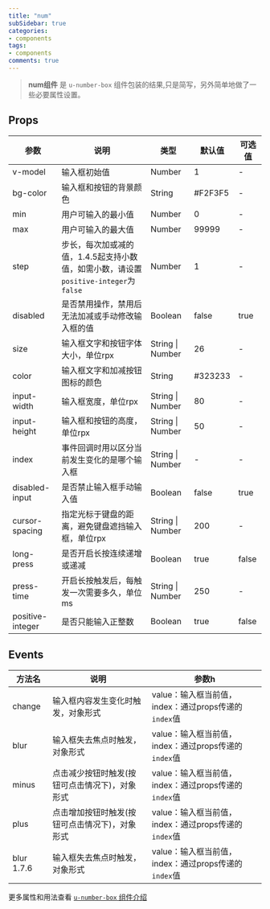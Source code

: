 ```yaml
---
title: "num"
subSidebar: true
categories:
- components
tags:
- components
comments: true
---
```


>**num组件** 是 `u-number-box` 组件包装的结果,只是简写，另外简单地做了一些必要属性设置。



## Props

| 参数             | 说明                                                         | 类型             | 默认值  | 可选值 |
| ---------------- | ------------------------------------------------------------ | ---------------- | ------- | ------ |
| v-model          | 输入框初始值                                                 | Number           | 1       | -      |
| bg-color         | 输入框和按钮的背景颜色                                       | String           | #F2F3F5 | -      |
| min              | 用户可输入的最小值                                           | Number           | 0       | -      |
| max              | 用户可输入的最大值                                           | Number           | 99999   | -      |
| step             | 步长，每次加或减的值，1.4.5起支持小数值，如需小数，请设置`positive-integer`为`false` | Number           | 1       | -      |
| disabled         | 是否禁用操作，禁用后无法加减或手动修改输入框的值             | Boolean          | false   | true   |
| size             | 输入框文字和按钮字体大小，单位rpx                            | String \| Number | 26      | -      |
| color            | 输入框文字和加减按钮图标的颜色                               | String           | #323233 | -      |
| input-width      | 输入框宽度，单位rpx                                          | String \| Number | 80      | -      |
| input-height     | 输入框和按钮的高度，单位rpx                                  | String \| Number | 50      | -      |
| index            | 事件回调时用以区分当前发生变化的是哪个输入框                 | String \| Number | -       | -      |
| disabled-input   | 是否禁止输入框手动输入值                                     | Boolean          | false   | true   |
| cursor-spacing   | 指定光标于键盘的距离，避免键盘遮挡输入框，单位rpx            | String \| Number | 200     | -      |
| long-press       | 是否开启长按连续递增或递减                                   | Boolean          | true    | false  |
| press-time       | 开启长按触发后，每触发一次需要多久，单位ms                   | String \| Number | 250     | -      |
| positive-integer | 是否只能输入正整数                                           | Boolean          | true    | false  |

## Events

| 方法名     | 说明                                           | 参数h                                                |
| ---------- | ---------------------------------------------- | ---------------------------------------------------- |
| change     | 输入框内容发生变化时触发，对象形式             | value：输入框当前值，index：通过props传递的`index`值 |
| blur       | 输入框失去焦点时触发，对象形式                 | value：输入框当前值，index：通过props传递的`index`值 |
| minus      | 点击减少按钮时触发(按钮可点击情况下)，对象形式 | value：输入框当前值，index：通过props传递的`index`值 |
| plus       | 点击增加按钮时触发(按钮可点击情况下)，对象形式 | value：输入框当前值，index：通过props传递的`index`值 |
| blur 1.7.6 | 输入框失去焦点时触发，对象形式                 | value：输入框当前值，index：通过props传递的`index`值 |

更多属性和用法查看 [`u-number-box` 组件介绍](https://www.uviewui.com/components/numberBox.html)